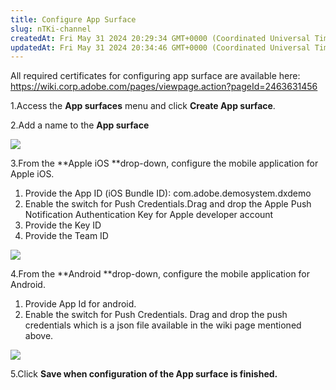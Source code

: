 ```yaml
---
title: Configure App Surface
slug: nTKi-channel
createdAt: Fri May 31 2024 20:29:34 GMT+0000 (Coordinated Universal Time)
updatedAt: Fri May 31 2024 20:34:46 GMT+0000 (Coordinated Universal Time)
---
```


All required certificates for configuring app surface are available here: <https://wiki.corp.adobe.com/pages/viewpage.action?pageId=2463631456>

1.Access the **App surfaces** menu and click **Create App surface**.

2.Add a name to the **App surface**



![](../../assets/cOjtdL57pDIPv1ZAxpgw7_image.png)

3.From the **Apple iOS **drop-down, configure the mobile application for Apple iOS.



1. Provide the App ID (iOS Bundle ID): com.adobe.demosystem.dxdemo&#x20;
2. Enable the switch for Push Credentials.Drag and drop the Apple Push Notification Authentication Key for Apple developer account
3. Provide the Key ID
4. Provide the Team ID





![](../../assets/l2JgWhf8TrFVDjWKtJgJy_image.png)

4.From the **Android **drop-down, configure the mobile application for Android.

1. Provide App Id for android.
2. Enable the switch for Push Credentials. Drag and drop the push credentials which is a json file available in the wiki page mentioned above.



![](../../assets/Io8Fx7A4fn6QDrMuk_Qsd_image.png)

5.Click **Save **when configuration of the **App surface** is finished**.**
